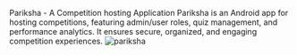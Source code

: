 Pariksha - A Competition hosting Application
Pariksha is an Android app for hosting competitions, featuring admin/user roles, quiz management, and performance analytics. It ensures secure, organized, and engaging competition experiences.
![pariksha](https://github.com/nilesh14k/Pariksha/assets/65092135/3931dbdf-844f-4876-88ac-768f50b42ace)
